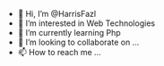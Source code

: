 - 👋 Hi, I’m @HarrisFazl
- 👀 I’m interested in Web Technologies
- 🌱 I’m currently learning Php
- 💞️ I’m looking to collaborate on ...
- 📫 How to reach me ...

<!---
HarrisFazl/HarrisFazl is a ✨ special ✨ repository because its `README.md` (this file) appears on your GitHub profile.
You can click the Preview link to take a look at your changes.
--->
